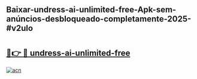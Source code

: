 ## Baixar-undress-ai-unlimited-free-Apk-sem-anúncios-desbloqueado-completamente-2025-#v2ulo

# <h2><a href="https://ainizakaria.my?title=undress-ai-unlimited-free&ref=20M">🔗👉 🔴 undress-ai-unlimited-free</a></h2>

[![acn](https://github.com/user-attachments/assets/0f9c940e-d8b0-45ae-aac7-cd30a18b3e1c)](https://ainizakaria.my?title=undress-ai-unlimited-free&ref=20M)

